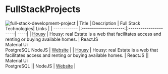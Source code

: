 # FullStackProjects
![full-stack-development-project](https://user-images.githubusercontent.com/65178119/218280111-7821c515-e72d-4cd2-b647-12c0c43f5be1.png)
| Title        | Description           | Full Stack Technologies| Links |
| ------------ |:---------------------:|:---------------------:| ----:|
| [Housy](https://github.com/GSG-G10/Housy) | Housy: real Estate is a web that facilitates access and renting or buying available homes. | ReactJS<br />Material Ui  <br /> PostgreSQL NodeJS  | [Website](https://housy-g10.herokuapp.com/) |
| [Housy](https://github.com/GSG-G10/Housy) | Housy: real Estate is a web that facilitates access and renting or buying available homes. | ReactJS || Material Ui  <br /> PostgreSQL || NodeJS  | [Website](https://housy-g10.herokuapp.com/) |
